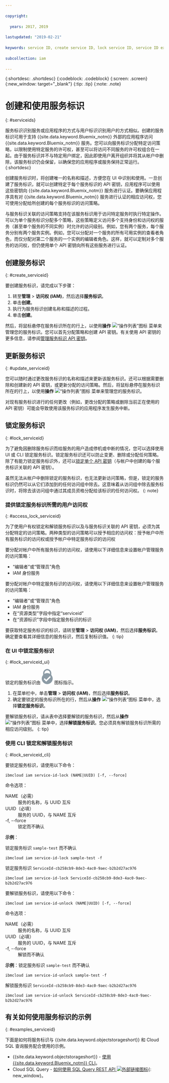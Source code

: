 ```yaml
---

copyright:

  years: 2017, 2019

lastupdated: "2019-02-21"

keywords: service ID, create service ID, lock service ID, service ID example

subcollection: iam

---
```


{:shortdesc: .shortdesc}
{:codeblock: .codeblock}
{:screen: .screen}
{:new_window: target="_blank"}
{:tip: .tip}
{:note: .note}

# 创建和使用服务标识
{: #serviceids}

服务标识识别服务或应用程序的方式与用户标识识别用户的方式相似。创建的服务标识可用于支持 {{site.data.keyword.Bluemix_notm}} 外部的应用程序访问 {{site.data.keyword.Bluemix_notm}} 服务。您可以向服务标识分配特定访问策略，以限制使用特定服务的许可权，甚至可以将访问不同服务的许可权组合在一起。由于服务标识并不与特定用户绑定，因此即使用户离开组织并将其从帐户中删除，该服务标识仍会保留，以确保您的应用程序或服务保持正常运行。
{:shortdesc}

创建服务标识时，将创建唯一的名称和描述，方便您在 UI 中识别和使用。一旦创建了服务标识，就可以创建特定于每个服务标识的 API 密钥，应用程序可以使用这些密钥向 {{site.data.keyword.Bluemix_notm}} 服务进行认证。要确保应用程序具有对 {{site.data.keyword.Bluemix_notm}} 服务进行认证的相应访问权，您可使用分配给所创建的每个服务标识的访问策略。

与服务标识关联的访问策略支持在该服务标识用于访问特定服务时执行特定操作。可以为单个服务标识分配多个策略，这些策略定义访问多个支持身份和访问权的服务（甚至单个服务的不同实例）时允许的访问级别。例如，您有两个服务，每个服务分别有两个服务实例。例如，您可以分配对一个服务的所有可用实例的查看者角色，而仅分配对第二个服务的一个实例的编辑者角色。这样，就可以定制对多个服务的访问权，但仍使用单个 API 密钥向所有这些服务进行认证。


## 创建服务标识
{: #create_serviceid}

要创建服务标识，请完成以下步骤：

1. 转至**管理** &gt; **访问权 (IAM)**，然后选择**服务标识**。
2. 单击**创建**。
3. 执行为服务标识创建名称和描述的过程。
4. 单击**创建**。

然后，将鼠标悬停在服务标识所在的行上，以使用**操作** ![“操作列表”图标](../icons/action-menu-icon.svg) 菜单来管理您的服务标识。您可以首先分配策略和创建 API 密钥。有关使用 API 密钥的更多信息，请参阅[管理服务标识 API 密钥](/docs/iam?topic=iam-serviceidapikeys#serviceidapikeys)。

## 更新服务标识
{: #update_serviceid}

您可以随时通过更改服务标识的名称和描述来更新该服务标识。还可以根据需要删除和创建新的 API 密钥，或更新分配的访问策略。然后，将鼠标悬停在服务标识所在的行上，以使用**操作** ![“操作列表”图标](../icons/action-menu-icon.svg) 菜单来管理您的服务标识。

对现有服务标识进行的任何更改（例如，更改分配的策略或删除当前正在使用的 API 密钥）可能会导致使用该服务标识的应用程序发生服务中断。

## 锁定服务标识
{: #lock_serviceid}

为了避免因删除服务标识而给服务的用户造成停机或中断的情况，您可以选择使用 UI 或 CLI 锁定服务标识。锁定服务标识还可以防止变更、删除或分配任何策略。除了有能力锁定服务标识外，还可以[锁定单个 API 密钥](/docs/iam?topic=iam-lockkey#lockkey)（与帐户中创建的每个服务标识关联的 API 密钥）。

虽然无法从帐户中删除锁定的服务标识，也无法更新访问策略，但是，锁定的服务标识仍然可以从它们添加到的任何访问组中除去。这意味着从访问组中除去服务标识时，将除去该访问组中通过其成员资格分配给该标识的任何访问权。
{: note}

### 提供锁定服务标识所需的用户访问权
{: #access_lock_serviceid}

为了使用户有权锁定和解锁服务标识以及与服务标识关联的 API 密钥，必须为其分配特定的访问策略。两种类型的访问策略可以授予相应的访问权：授予帐户中所有服务标识的访问权或授予帐户中特定服务标识的访问权

要分配对帐户中所有服务标识的访问权，请使用以下详细信息来设置帐户管理服务的访问策略：

* “编辑者”或“管理员”角色
* IAM 身份服务 

要分配对帐户中特定服务标识的访问权，请使用以下详细信息来设置帐户管理服务的访问策略：

* “编辑者”或“管理员”角色
* IAM 身份服务 
* 在“资源类型”字段中指定“serviceid”
* 在“资源标识”字段中指定服务标识的标识

要获取特定服务标识的标识，请转至**管理** > **访问权 (IAM)**，然后选择**服务标识**。确定要查看其详细信息的服务标识，然后复制标识值。
{: tip}

### 在 UI 中锁定服务标识
{: #lock_serviceid_ui}

锁定的服务标识由 ![“已锁定”图标](images/locked.svg "已锁定") 图标指示。

1. 在菜单栏中，单击**管理** &gt; **访问权 (IAM)**，然后选择**服务标识**。
2. 确定要锁定的服务标识所在的行，然后从**操作** ![“操作列表”图标](../icons/action-menu-icon.svg) 菜单中，选择**锁定服务标识**。

要解锁服务标识，请从表中选择要解锁的服务标识，然后从**操作** ![“操作列表”图标](../icons/action-menu-icon.svg) 菜单中，选择**解锁服务标识**。您必须具有解锁服务标识所需的相应访问级别。
{: tip}


### 使用 CLI 锁定和解锁服务标识
{: #lock_serviceid_cli}

要锁定服务标识，请使用以下命令：

```
ibmcloud iam service-id-lock (NAME|UUID) [-f, --force]
```

命令选项：

<dl>
  <dt>NAME（必需）</dt>
  <dd>服务的名称，与 UUID 互斥</dd>
  <dt>UUID（必填）</dt>
  <dd>服务的 UUID，与 NAME 互斥</dd>
  <dt>-f, --force</dt>
  <dd>锁定而不确认</dd>
</dl>

<strong>示例</strong>：

锁定服务标识 `sample-test` 而不确认

```
ibmcloud iam service-id-lock sample-test -f
```

锁定服务标识 `ServiceId-cb258cb9-8de3-4ac0-9aec-b2b2d27ac976`

```
ibmcloud iam service-id-lock ServiceId-cb258cb9-8de3-4ac0-9aec-b2b2d27ac976
```

要解锁服务标识，请使用以下命令：

 ```
ibmcloud iam service-id-unlock (NAME|UUID) [-f, --force]
```

命令选项：

<dl>
  <dt>NAME（必需）</dt>
  <dd>服务的名称，与 UUID 互斥</dd>
  <dt>UUID（必填）</dt>
  <dd>服务的 UUID，与 NAME 互斥</dd>
  <dt>-f, --force</dt>
  <dd>解锁而不确认</dd>
</dl>

<strong>示例</strong>：锁定服务标识 `sample-test` 而不确认

```
ibmcloud iam service-id-unlock sample-test -f
```

解锁服务标识 `ServiceId-cb258cb9-8de3-4ac0-9aec-b2b2d27ac976`

```
ibmcloud iam service-id-unlock ServiceId-cb258cb9-8de3-4ac0-9aec-b2b2d27ac976
```


## 有关如何使用服务标识的示例
{: #examples_serviceid}

下面是如何将服务标识与 {{site.data.keyword.objectstorageshort}} 和 Cloud SQL 查询服务配合使用的示例。

- {{site.data.keyword.objectstorageshort}} - [使用 {{site.data.keyword.Bluemix_notm}} CLI](/docs/services/cloud-object-storage?topic=cloud-object-storage-cli-ic-use-the-ibm-cli#ic-hmac-credentials)。
- Cloud SQL Query - [如何使用 SQL Query REST API ![外部链接图标](../icons/launch-glyph.svg)](https://www.youtube.com/embed/s6S4AdJItHk?rel=0){: new_window}。
